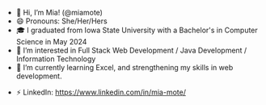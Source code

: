 - 👋 Hi, I’m Mia! (@miamote)
- 😄 Pronouns: She/Her/Hers
- 🎓 I graduated from Iowa State University with a Bachelor's in Computer Science in May 2024
- 👀 I’m interested in Full Stack Web Development / Java Development / Information Technology
- 🌱 I’m currently learning Excel, and strengthening my skills in web development.
<!--- 💫 I am working on creating a full stack web application to do... something!
--->
- ⚡ LinkedIn: https://www.linkedin.com/in/mia-mote/

<!---
miamote/miamote is a ✨ special ✨ repository because its `README.md` (this file) appears on your GitHub profile.
You can click the Preview link to take a look at your changes.
--->
